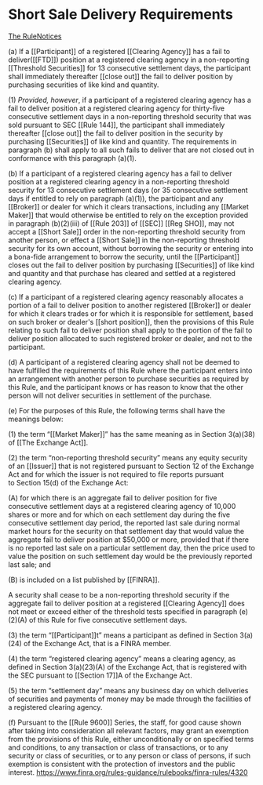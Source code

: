 # Short Sale Delivery Requirements

[The Rule](https://www.finra.org/rules-guidance/rulebooks/finra-rules/4320#the-rule)[Notices](https://www.finra.org/rules-guidance/rulebooks/finra-rules/4320#notices)

(a) If a [[Participant]] of a registered [[Clearing Agency]] has a fail to deliver([[FTD]]) position at a registered clearing agency in a non-reporting [[Threshold Securities]] for 13 consecutive settlement days, the participant shall immediately thereafter [[close out]] the fail to deliver position by purchasing securities of like kind and quantity.

(1) _Provided, however_, if a participant of a registered clearing agency has a fail to deliver position at a registered clearing agency for thirty-five consecutive settlement days in a non-reporting threshold security that was sold pursuant to SEC [[Rule 144]], the participant shall immediately thereafter [[close out]] the fail to deliver position in the security by purchasing [[Securities]] of like kind and quantity. The requirements in paragraph (b) shall apply to all such fails to deliver that are not closed out in conformance with this paragraph (a)(1).

(b) If a participant of a registered clearing agency has a fail to deliver position at a registered clearing agency in a non-reporting threshold security for 13 consecutive settlement days (or 35 consecutive settlement days if entitled to rely on paragraph (a)(1)), the participant and any [[Broker]] or dealer for which it clears transactions, including any [[Market Maker]] that would otherwise be entitled to rely on the exception provided in paragraph (b)(2)(iii) of [[Rule 203]] of [[SEC]] [[Reg SHO]], may not accept a [[Short Sale]] order in the non-reporting threshold security from another person, or effect a [[Short Sale]] in the non-reporting threshold security for its own account, without borrowing the security or entering into a bona-fide arrangement to borrow the security, until the [[Participant]] closes out the fail to deliver position by purchasing [[Securities]] of like kind and quantity and that purchase has cleared and settled at a registered clearing agency.

(c) If a participant of a registered clearing agency reasonably allocates a portion of a fail to deliver position to another registered [[Broker]] or dealer for which it clears trades or for which it is responsible for settlement, based on such broker or dealer's [[short position]], then the provisions of this Rule relating to such fail to deliver position shall apply to the portion of the fail to deliver position allocated to such registered broker or dealer, and not to the participant.

(d) A participant of a registered clearing agency shall not be deemed to have fulfilled the requirements of this Rule where the participant enters into an arrangement with another person to purchase securities as required by this Rule, and the participant knows or has reason to know that the other person will not deliver securities in settlement of the purchase.

(e) For the purposes of this Rule, the following terms shall have the meanings below:

(1) the term “[[Market Maker]]” has the same meaning as in Section 3(a)(38) of [[The Exchange Act]].

(2) the term “non-reporting threshold security” means any equity security of an [[Issuer]] that is not registered pursuant to Section 12 of the Exchange Act and for which the issuer is not required to file reports pursuant to Section 15(d) of the Exchange Act:

(A) for which there is an aggregate fail to deliver position for five consecutive settlement days at a registered clearing agency of 10,000 shares or more and for which on each settlement day during the five consecutive settlement day period, the reported last sale during normal market hours for the security on that settlement day that would value the aggregate fail to deliver position at $50,000 or more, provided that if there is no reported last sale on a particular settlement day, then the price used to value the position on such settlement day would be the previously reported last sale; and

(B) is included on a list published by [[FINRA]].

A security shall cease to be a non-reporting threshold security if the aggregate fail to deliver position at a registered [[Clearing Agency]] does not meet or exceed either of the threshold tests specified in paragraph (e)(2)(A) of this Rule for five consecutive settlement days.

(3) the term “[[Participant]]t” means a participant as defined in Section 3(a)(24) of the Exchange Act, that is a FINRA member.

(4) the term “registered clearing agency” means a clearing agency, as defined in Section 3(a)(23)(A) of the Exchange Act, that is registered with the SEC pursuant to [[Section 17]]A of the Exchange Act.

(5) the term “settlement day” means any business day on which deliveries of securities and payments of money may be made through the facilities of a registered clearing agency.

(f) Pursuant to the [[Rule 9600]] Series, the staff, for good cause shown after taking into consideration all relevant factors, may grant an exemption from the provisions of this Rule, either unconditionally or on specified terms and conditions, to any transaction or class of transactions, or to any security or class of securities, or to any person or class of persons, if such exemption is consistent with the protection of investors and the public interest.
https://www.finra.org/rules-guidance/rulebooks/finra-rules/4320